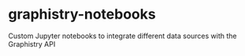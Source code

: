 # graphistry-notebooks
Custom Jupyter notebooks to integrate different data sources with the Graphistry API
